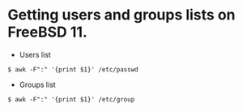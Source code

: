 # Getting users and groups lists on FreeBSD 11.

* Users list 
```console
$ awk -F":" '{print $1}' /etc/passwd 
```
* Groups list
```console
$ awk -F":" '{print $1}' /etc/group
```

